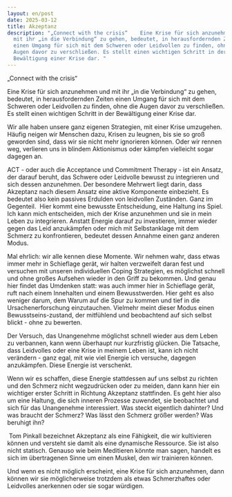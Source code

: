 ```yaml
---
layout: en/post
date: 2025-03-12
title: Akzeptanz
description: "„Connect with the crisis“    Eine Krise für sich anzunehmen und
  mit ihr „in die Verbindung“ zu gehen, bedeutet, in herausfordernden Zeiten
  einen Umgang für sich mit dem Schweren oder Leidvollen zu finden, ohne die
  Augen davor zu verschließen. Es stellt einen wichtigen Schritt in der
  Bewältigung einer Krise dar. "
---
```

„Connect with the crisis“ 



Eine Krise für sich anzunehmen und mit ihr „in die Verbindung“ zu gehen, bedeutet, in herausfordernden Zeiten einen Umgang für sich mit dem Schweren oder Leidvollen zu finden, ohne die Augen davor zu verschließen. Es stellt einen wichtigen Schritt in der Bewältigung einer Krise dar. 



Wir alle haben unsere ganz eigenen Strategien, mit einer Krise umzugehen. Häufig neigen wir Menschen dazu, Krisen zu leugnen, bis sie so groß geworden sind, dass wir sie nicht mehr ignorieren können. Oder wir rennen weg, verlieren uns in blindem Aktionismus oder kämpfen vielleicht sogar dagegen an.



ACT - oder auch die Acceptance und Commitment Therapy - ist ein Ansatz, der darauf beruht, das Schwere oder Leidvolle bewusst zu integrieren und sich dessen anzunehmen. Der besondere Mehrwert liegt darin, dass Akzeptanz nach diesem Ansatz eine aktive Komponente einbezieht. Es bedeutet also kein passives Erdulden von leidvollen Zuständen. Ganz im Gegenteil.  Hier kommt eine bewusste Entscheidung, eine Haltung ins Spiel. Ich kann mich entscheiden, mich der Krise anzunehmen und sie in mein Leben zu integrieren. Anstatt Energie darauf zu investieren, immer wieder gegen das Leid anzukämpfen oder mich mit Selbstanklage mit dem Schmerz zu konfrontieren, bedeutet dessen Annahme einen ganz anderen Modus. 



Mal ehrlich: wir alle kennen diese Momente. Wir nehmen wahr, dass etwas immer mehr in Schieflage gerät, wir halten verzweifelt daran fest und versuchen mit unseren individuellen Coping Strategien, es möglichst schnell und ohne großes Aufsehen wieder in den Griff zu bekommen. Und genau hier findet das Umdenken statt: was auch immer hier in Schieflage gerät, ruft nach einem Innehalten und einem Bewusstwerden. Hier geht es also weniger darum, dem Warum auf die Spur zu kommen und tief in die Ursachenerforschung einzutauchen. Vielmehr meint dieser Modus einen Bewusstseins-zustand, der mitfühlend und beobachtend auf sich selbst blickt - ohne zu bewerten. 



Der Versuch, das Unangenehme möglichst schnell wieder aus dem Leben zu verbannen, kann wenn überhaupt nur kurzfristig glücken. Die Tatsache, dass Leidvolles oder eine Krise in meinem Leben ist, kann ich nicht verändern - ganz egal, mit wie viel Energie ich versuche, dagegen anzukämpfen. Diese Energie ist verschenkt.

Wenn wir es schaffen, diese Energie stattdessen auf uns selbst zu richten und den Schmerz nicht wegzudrücken oder zu meiden, dann kann hier ein wichtiger erster Schritt in Richtung Akzeptanz stattfinden. Es geht hier also um eine Haltung, die sich inneren Prozesse zuwendet, sie beobachtet und sich für das Unangenehme interessiert. Was steckt eigentlich dahinter? Und was braucht der Schmerz? Was lässt den Schmerz größer werden? Was beruhigt ihn? 

 Tom Pinkall bezeichnet Akzeptanz als eine Fähigkeit, die wir kultivieren können und versteht sie damit als eine dynamische Ressource. Sie ist also nicht statisch. Genauso wie beim Meditieren könnte man sagen, handelt es sich im übertragenen Sinne um einen Muskel, den wir trainieren können. 

Und wenn es nicht möglich erscheint, eine Krise für sich anzunehmen, dann können wir sie möglicherweise trotzdem als etwas Schmerzhaftes oder Leidvolles anerkennen oder sie sogar würdigen.
